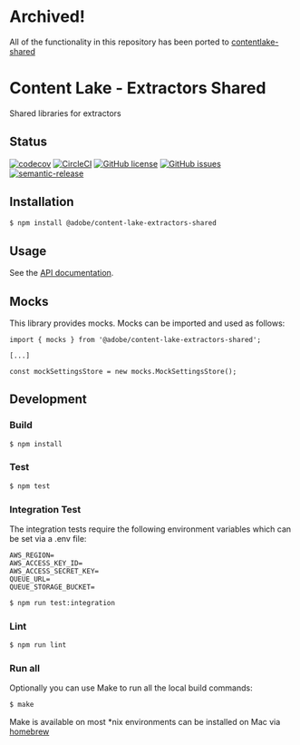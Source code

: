 # Archived!

All of the functionality in this repository has been ported to [contentlake-shared](https://github.com/adobe/contentlake-shared)

# Content Lake - Extractors Shared

Shared libraries for extractors

## Status
[![codecov](https://img.shields.io/codecov/c/github/adobe/content-lake-extractors-shared.svg)](https://codecov.io/gh/adobe/content-lake-extractors-shared)
[![CircleCI](https://img.shields.io/circleci/project/github/adobe/content-lake-extractors-shared.svg)](https://circleci.com/gh/adobe/content-lake-extractors-shared)
[![GitHub license](https://img.shields.io/github/license/adobe/content-lake-extractors-shared.svg)](https://github.com/adobe/content-lake-extractors-shared/blob/master/LICENSE.txt)
[![GitHub issues](https://img.shields.io/github/issues/adobe/content-lake-extractors-shared.svg)](https://github.com/adobe/content-lake-extractors-shared/issues)
[![semantic-release](https://img.shields.io/badge/%20%20%F0%9F%93%A6%F0%9F%9A%80-semantic--release-e10079.svg)](https://github.com/semantic-release/semantic-release)

## Installation

```bash
$ npm install @adobe/content-lake-extractors-shared
```

## Usage

See the [API documentation](docs/API.md).

## Mocks

This library provides mocks. Mocks can be imported and used as follows:

```
import { mocks } from '@adobe/content-lake-extractors-shared';

[...]

const mockSettingsStore = new mocks.MockSettingsStore(); 
```

## Development

### Build

```bash
$ npm install
```

### Test

```bash
$ npm test
```

### Integration Test

The integration tests require the following environment variables which can be set via a .env file:

```
AWS_REGION=
AWS_ACCESS_KEY_ID=
AWS_ACCESS_SECRET_KEY=
QUEUE_URL=
QUEUE_STORAGE_BUCKET=
```

```bash
$ npm run test:integration
```

### Lint

```bash
$ npm run lint
```

### Run all

Optionally you can use Make to run all the local build commands:

```bash
$ make
```

Make is available on most *nix environments can be installed on Mac via [homebrew](https://formulae.brew.sh/formula/make)
